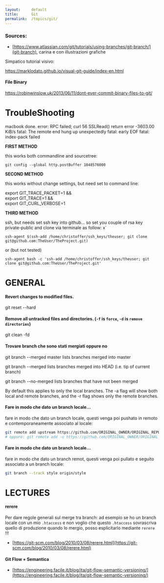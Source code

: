 ```yaml
---
layout:     default
title:      Git
permalink:  /topics/git/
---
```


### Sources:

* [https://www.atlassian.com/git/tutorials/using-branches/git-branch/](git-branch), carina e con illustrazioni grafiche

Simpatico tutorial visivo:

https://marklodato.github.io/visual-git-guide/index-en.html


#### File Binary

https://robinwinslow.uk/2013/06/11/dont-ever-commit-binary-files-to-git/


TroubleShooting
================


macbook done. error: RPC failed; curl 56 SSLRead() return error -3603.00 KiB/s fatal: The remote end hung up unexpectedly fatal: early EOF fatal: index-pack failed

**FIRST METHOD**

this works both commandline and sourcetree:

````
git config --global http.postBuffer 1048576000
````


**SECOND METHOD**

this works without change settings, but need set to command line:

export GIT_TRACE_PACKET=1 && \
export GIT_TRACE=1 && \
export GIT_CURL_VERBOSE=1


**THIRD METHOD**

ssh, but needs set ssh key into github...
so set you couple of rsa key private-public and clone via terminale as follow:
x`
````
ssh-agent $(ssh-add /home/christoffer/ssh_keys/theuser; git clone git@github.com:TheUser/TheProject.git)
````

or (but not tested)

````
ssh-agent bash -c 'ssh-add /home/christoffer/ssh_keys/theuser; git clone git@github.com:TheUser/TheProject.git'
````


GENERAL
=======

#### Revert changes to modified files.
git reset --hard

#### Remove all untracked files and directories. (`-f` is `force`, `-d` is `remove directories`)
git clean -fd


#### Trovare branch che sono stati mergiati oppure no

git branch --merged master 
	lists branches merged into master

git branch --merged 
	lists branches merged into HEAD (i.e. tip of current branch)

git branch --no-merged 
	lists branches that have not been merged

By default this applies to only the local branches. The -a flag will show both local and remote branches, and the -r flag shows only the remote branches.


#### Fare in modo che dato un branch locale...

fare in modo che dato un branch locale, questi venga poi pushato in remoto e contemporaneamente associato al locale:

````bash
git remote add upstream https://github.com/ORIGINAL_OWNER/ORIGINAL_REPOSITORY.git
# oppure: git remote add -u https://github.com/ORIGINAL_OWNER/ORIGINAL_REPOSITORY.git
````

#### Fare in modo che dato un branch locale...

fare in modo che dato un branch remot, questi venga poi pullato e seguito associato a un branch locale:

````bash
git branch --track style origin/style
````



LECTURES
========


#### rerere

Per dare regole generali sul merge tra branch: 
ad esempio se ho un branch locale con un mio `.htaccess` e non voglio che questo `.htaccess` 
sovrascriva quello di produzione quando lo mergio, posso esplicitarlo mediante `rerere` !!!

- [https://git-scm.com/blog/2010/03/08/rerere.html](https://git-scm.com/blog/2010/03/08/rerere.html) 


#### Git Flow + Semantica

- [https://engineering.facile.it/blog/ita/git-flow-semantic-versioning/](https://engineering.facile.it/blog/ita/git-flow-semantic-versioning/)